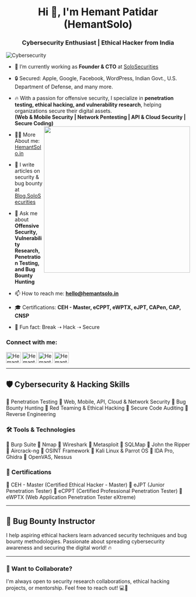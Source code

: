 <h1 align="center">Hi 👋, I'm Hemant Patidar (HemantSolo)</h1>
<h3 align="center">Cybersecurity Enthusiast | Ethical Hacker from India</h3>

![Cybersecurity](https://img.shields.io/badge/Cybersecurity-Expert-informational?style=flat&logo=security&color=2bbc8a)

- 🔭 I’m currently working as **Founder & CTO** at [SoloSecurities](https://solosecurities.com/)

- 🔒 Secured: Apple, Google, Facebook, WordPress, Indian Govt., U.S. Department of Defense, and many more.  

- 🔥 With a passion for offensive security, I specialize in **penetration testing, ethical hacking, and vulnerability research**, helping organizations secure their digital assets.  
  **(Web & Mobile Security | Network Pentesting | API & Cloud Security | Secure Coding)**  
  <img align="right" width="400" src="https://media.tenor.com/zzntm2_9B3gAAAAC/hacker.gif">

- 👨‍💻 More About me: [HemantSolo.in](https://hemantsolo.in/)

- 📝 I write articles on security & bug bounty at [Blog.SoloSecurities](https://blog.solosecurities.com/)

- 💬 Ask me about **Offensive Security, Vulnerability Research, Penetration Testing, and Bug Bounty Hunting**

- 📫 How to reach me: **hello@hemantsolo.in**

- 🎓 Certifications: **CEH - Master, eCPPT, eWPTX, eJPT, CAPen, CAP, CNSP**

- 🚀 Fun fact: Break ➝ Hack ➝ Secure

<h3 align="left">Connect with me:</h3>
<p align="left">
<a href="https://twitter.com/HemantSolo" target="blank"><img align="center" src="https://raw.githubusercontent.com/rahuldkjain/github-profile-readme-generator/master/src/images/icons/Social/twitter.svg" alt="HemantSolo" height="30" width="40" /></a>
<a href="https://www.linkedin.com/in/hemantsolo/" target="blank"><img align="center" src="https://raw.githubusercontent.com/rahuldkjain/github-profile-readme-generator/master/src/images/icons/Social/linked-in-alt.svg" alt="HemantSolo" height="30" width="40" /></a>
<a href="https://www.instagram.com/hemant.solo/" target="blank"><img align="center" src="https://raw.githubusercontent.com/rahuldkjain/github-profile-readme-generator/master/src/images/icons/Social/instagram.svg" alt="HemantSolo" height="30" width="40" /></a>
<a href="https://www.facebook.com/Hemantsolohp" target="blank"><img align="center" src="https://raw.githubusercontent.com/rahuldkjain/github-profile-readme-generator/master/src/images/icons/Social/facebook.svg" alt="HemantSolo" height="30" width="40" /></a>
</p>

---

## 🛡️ Cybersecurity & Hacking Skills
🔹 Penetration Testing
🔹 Web, Mobile, API, Cloud & Network Security
🔹 Bug Bounty Hunting
🔹 Red Teaming & Ethical Hacking
🔹 Secure Code Auditing
🔹 Reverse Engineering

### 🛠️ Tools & Technologies
🔹 Burp Suite
🔹 Nmap
🔹 Wireshark
🔹 Metasploit
🔹 SQLMap
🔹 John the Ripper
🔹 Aircrack-ng
🔹 OSINT Framework
🔹 Kali Linux & Parrot OS
🔹 IDA Pro, Ghidra
🔹 OpenVAS, Nessus

### 📜 Certifications
🔹 CEH - Master (Certified Ethical Hacker - Master)
🔹 eJPT (Junior Penetration Tester)
🔹 eCPPT (Certified Professional Penetration Tester)
🔹 eWPTX (Web Application Penetration Tester eXtreme)

---

## 🎯 Bug Bounty Instructor
I help aspiring ethical hackers learn advanced security techniques and bug bounty methodologies. Passionate about spreading cybersecurity awareness and securing the digital world! 🔥

---

### 📩 Want to Collaborate?
I'm always open to security research collaborations, ethical hacking projects, or mentorship. Feel free to reach out! 💻🚀
